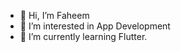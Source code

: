 - 👋 Hi, I’m Faheem
- 👀 I’m interested in App Development
- 🌱 I’m currently learning Flutter.

<!---
faheempp/faheempp is a ✨ special ✨ repository because its `README.md` (this file) appears on your GitHub profile.
You can click the Preview link to take a look at your changes.
--->
